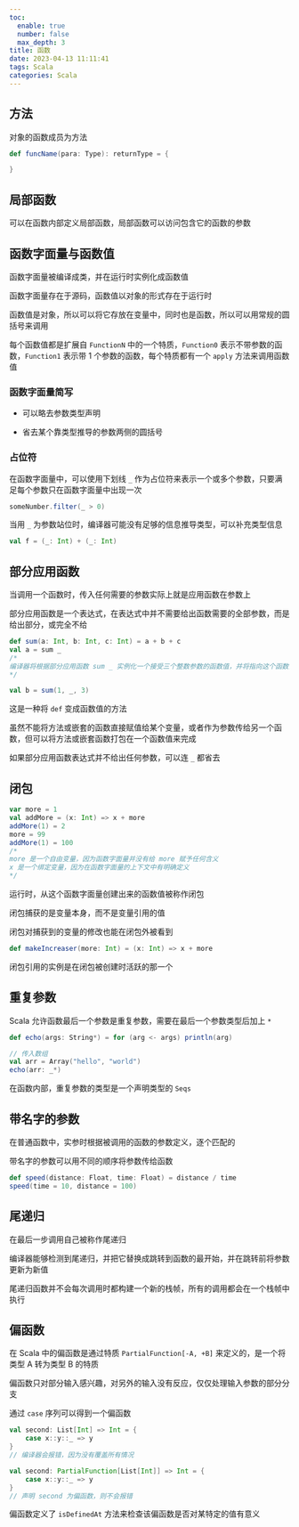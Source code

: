 ```yaml
---
toc:
  enable: true
  number: false
  max_depth: 3
title: 函数
date: 2023-04-13 11:11:41
tags: Scala
categories: Scala
---
```


## 方法

对象的函数成员为方法

```scala
def funcName(para: Type): returnType = {

}
```

## 局部函数

可以在函数内部定义局部函数，局部函数可以访问包含它的函数的参数

## 函数字面量与函数值

函数字面量被编译成类，并在运行时实例化成函数值

函数字面量存在于源码，函数值以对象的形式存在于运行时

函数值是对象，所以可以将它存放在变量中，同时也是函数，所以可以用常规的圆括号来调用

每个函数值都是扩展自 `FunctionN` 中的一个特质，`Function0` 表示不带参数的函数，`Function1` 表示带 1 个参数的函数，每个特质都有一个 `apply` 方法来调用函数值

### 函数字面量简写

- 可以略去参数类型声明

- 省去某个靠类型推导的参数两侧的圆括号

### 占位符

在函数字面量中，可以使用下划线 `_` 作为占位符来表示一个或多个参数，只要满足每个参数只在函数字面量中出现一次

```scala
someNumber.filter(_ > 0)
```

当用 `_` 为参数站位时，编译器可能没有足够的信息推导类型，可以补充类型信息

```scala
val f = (_: Int) + (_: Int)
``` 

## 部分应用函数

当调用一个函数时，传入任何需要的参数实际上就是应用函数在参数上

部分应用函数是一个表达式，在表达式中并不需要给出函数需要的全部参数，而是给出部分，或完全不给

```scala
def sum(a: Int, b: Int, c: Int) = a + b + c
val a = sum _
/*
编译器将根据部分应用函数 sum _ 实例化一个接受三个整数参数的函数值，并将指向这个函数值的引用赋值给变量 a
*/

val b = sum(1, _, 3)
```

这是一种将 `def` 变成函数值的方法

虽然不能将方法或嵌套的函数直接赋值给某个变量，或者作为参数传给另一个函数，但可以将方法或嵌套函数打包在一个函数值来完成

如果部分应用函数表达式并不给出任何参数，可以连 `_` 都省去

## 闭包

```scala
var more = 1
val addMore = (x: Int) => x + more
addMore(1) = 2
more = 99
addMore(1) = 100
/*
more 是一个自由变量，因为函数字面量并没有给 more 赋予任何含义
x 是一个绑定变量，因为在函数字面量的上下文中有明确定义
*/
```

运行时，从这个函数字面量创建出来的函数值被称作闭包

闭包捕获的是变量本身，而不是变量引用的值

闭包对捕获到的变量的修改也能在闭包外被看到

```scala
def makeIncreaser(more: Int) = (x: Int) => x + more
```

闭包引用的实例是在闭包被创建时活跃的那一个

## 重复参数

Scala 允许函数最后一个参数是重复参数，需要在最后一个参数类型后加上 `*`

```scala
def echo(args: String*) = for (arg <- args) println(arg)

// 传入数组
val arr = Array("hello", "world")
echo(arr: _*)
```

在函数内部，重复参数的类型是一个声明类型的 `Seqs`

## 带名字的参数

在普通函数中，实参时根据被调用的函数的参数定义，逐个匹配的

带名字的参数可以用不同的顺序将参数传给函数

```scala
def speed(distance: Float, time: Float) = distance / time
speed(time = 10, distance = 100)
```

## 尾递归

在最后一步调用自己被称作尾递归

编译器能够检测到尾递归，并把它替换成跳转到函数的最开始，并在跳转前将参数更新为新值

尾递归函数并不会每次调用时都构建一个新的栈帧，所有的调用都会在一个栈帧中执行

## 偏函数

在 Scala 中的偏函数是通过特质 `PartialFunction[-A, +B]` 来定义的，是一个将类型 A 转为类型 B 的特质

偏函数只对部分输入感兴趣，对另外的输入没有反应，仅仅处理输入参数的部分分支

通过 `case` 序列可以得到一个偏函数

```scala
val second: List[Int] => Int = {
    case x::y::_ => y
}
// 编译器会报错，因为没有覆盖所有情况

val second: PartialFunction[List[Int]] => Int = {
    case x::y::_ => y
}
// 声明 second 为偏函数，则不会报错
```

偏函数定义了 `isDefinedAt` 方法来检查该偏函数是否对某特定的值有意义